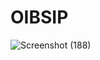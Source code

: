 # OIBSIP
![Screenshot (188)](https://user-images.githubusercontent.com/123440854/231836846-853b0c9a-3e9b-4a0a-b012-ac29cd42ecb0.png)

